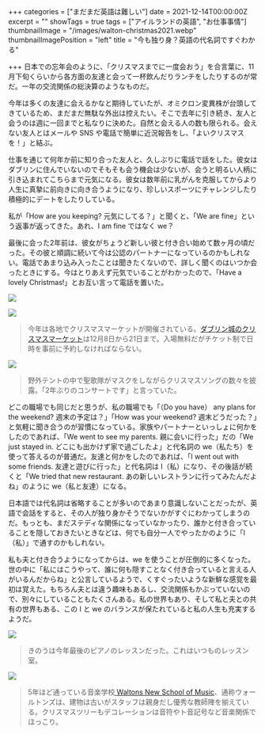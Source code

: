 +++
categories = ["まだまだ英語は難しい"]
date = 2021-12-14T00:00:00Z
excerpt = ""
showTags = true
tags = ["アイルランドの英語", "お仕事事情"]
thumbnailImage = "/images/walton-christmas2021.webp"
thumbnailImagePosition = "left"
title = "今も独り身？英語の代名詞ですぐわかる"

+++
日本での忘年会のように、「クリスマスまでに一度会おう」を合言葉に、11月下旬くらいから各方面の友達と会って一杯飲んだりランチをしたりするのが常だ。一年の交流関係の総決算のようなものだ。

<!--more-->

今年は多くの友達に会えるかなと期待していたが、オミクロン変異株が台頭してきているため、まだまだ無駄な外出は控えたい。そこで去年に引き続き、友人と会うのは週に一回までと私なりに決めた。自然と会える人の数も限られる。会えない友人とはメールや SNS や電話で簡単に近況報告をし、「よいクリスマスを！」と結ぶ。

仕事を通じて何年か前に知り合った友人と、久しぶりに電話で話をした。彼女はダブリンに住んでいないのでそもそも会う機会は少ないが、会うと明るい人柄に引き込まれてこちらまで元気になる。彼女は数年前に乳がんを克服してからより人生に真摯に前向きに向き合うようになり、珍しいスポーツにチャレンジしたり積極的にデートをしたりしている。

私が「How are you keeping? 元気にしてる？」と聞くと、「We are fine」という返事が返ってきた。あれ、I am fine ではなく we？

最後に会った2年前は、彼女がちょうど新しい彼と付き合い始めて数ヶ月の頃だった。その彼と順調に続いて今は公認のパートナーになっているのかもしれない。電話であまり込み入ったことは聞きたくないので、詳しく聞くのはいつか会ったときにする。今はとりあえず元気でいることがわかったので、「Have a lovely Christmas!」とお互い言って電話を置いた。

![](/images/dublincastle-christmasmarket-2021-3.webp)

![](/images/dublincastle-christmasmarket-2021-2.webp)

> 今年は各地でクリスマスマーケットが開催されている。[ダブリン城のクリスマスマーケット](https://www.dublincastle.ie/christmas-at-the-castle-2021/)は12月8日から21日まで。入場無料だがチケット制で日時を事前に予約しなければならない。

![](/images/dublincastle-christmasmarket-2021.webp)

> 野外テントの中で聖歌隊がマスクをしながらクリスマスソングの数々を披露。「2年ぶりのコンサートです」と言っていた。

どこの職場でも同じだと思うが、私の職場でも「（Do you have） any plans for the weekend? 週末の予定は？」「How was your weekend? 週末どうだった？」と気軽に聞き合うのが習慣になっている。家族やパートナーといっしょに何かをしたのであれば、「We went to see my parents. 親に会いに行った」だの「We just stayed in. どこにも出かけず家で過ごしたよ」と代名詞の we（私たち）を使って答えるのが普通だ。友達と何かをしたのであれば、「I went out with some friends. 友達と遊びに行った」と代名詞は I（私）になり、その後話が続くと「We tried that new restaurant. あの新しいレストランに行ってみたんだよね」のように we（私と友達）になる。

日本語では代名詞は省略することが多いのであまり意識しないことだったが、英語で会話をすると、その人が独り身かそうでないかがすぐにわかってしまうのだ。もっとも、まだステディな関係になっていなかったり、誰かと付き合っていることを隠しておきたいときなどは、何でも自分一人でやったかのように「I（私）」で通すのかもしれない。

私も夫と付き合うようになってからは、we を使うことが圧倒的に多くなった。世の中に「私にはこうやって、誰に何も隠すことなく付き合っていると言える人がいるんだからね」と公言しているようで、くすぐったいような新鮮な感覚を最初は覚えた。もちろん夫とは違う趣味もあるし、交流関係もかぶっていないので、別々にしていることもたくさんある。私の世界もあり、そして私と夫との共有の世界もある、この I と we のバランスが保たれていると私の人生も充実するようだ。

![](/images/walton-christmas2021-2.webp)

> きのうは今年最後のピアノのレッスンだった。これはいつものレッスン室。

![](/images/walton-christmas2021.webp)

> 5年ほど通っている音楽学校[ Waltons New School of Music](https://www.newschool.ie/)、通称ウォールトンズは、建物は古いがスタッフは親身だし優秀な教師陣を揃えている。クリスマスツリーもデコレーションは音符やト音記号など音楽関係でほっこり。